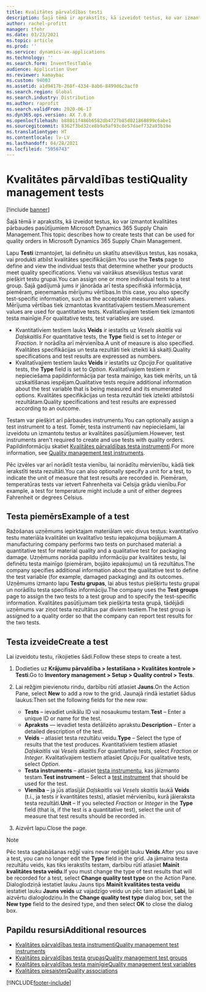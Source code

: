 ```yaml
---
title: Kvalitātes pārvaldības testi
description: Šajā tēmā ir aprakstīts, kā izveidot testus, ko var izmantot kvalitātes pārbaudes pasūtījumiem Microsoft Dynamics 365 Supply Chain Management.
author: rachel-profitt
manager: tfehr
ms.date: 03/23/2021
ms.topic: article
ms.prod: ''
ms.service: dynamics-ax-applications
ms.technology: ''
ms.search.form: InventTestTable
audience: Application User
ms.reviewer: kamaybac
ms.custom: 94003
ms.assetid: a1d9417b-268f-4334-8ab6-8499d6c3acf0
ms.search.region: Global
ms.search.industry: Distribution
ms.author: raprofit
ms.search.validFrom: 2020-06-17
ms.dyn365.ops.version: AX 7.0.0
ms.openlocfilehash: b88011f486b6582db4727b85d021868899c6abe1
ms.sourcegitcommit: 8362f3bd32ce8b9a5af93c8e57daef732a93b19e
ms.translationtype: HT
ms.contentlocale: lv-LV
ms.lasthandoff: 04/28/2021
ms.locfileid: "5956743"
---
```

# <a name="quality-management-tests"></a><span data-ttu-id="91657-103">Kvalitātes pārvaldības testi</span><span class="sxs-lookup"><span data-stu-id="91657-103">Quality management tests</span></span>

[!include [banner](../includes/banner.md)]

<span data-ttu-id="91657-104">Šajā tēmā ir aprakstīts, kā izveidot testus, ko var izmantot kvalitātes pārbaudes pasūtījumiem Microsoft Dynamics 365 Supply Chain Management.</span><span class="sxs-lookup"><span data-stu-id="91657-104">This topic describes how to create tests that can be used for quality orders in Microsoft Dynamics 365 Supply Chain Management.</span></span>

<span data-ttu-id="91657-105">Lapu **Testi** izmantojiet, lai definētu un skatītu atsevišķus testus, kas nosaka, vai produkti atbilst kvalitātes specifikācijām.</span><span class="sxs-lookup"><span data-stu-id="91657-105">You use the **Tests** page to define and view the individual tests that determine whether your products meet quality specifications.</span></span> <span data-ttu-id="91657-106">Vienu vai vairākus atsevišķus testus varat piešķirt testu grupai.</span><span class="sxs-lookup"><span data-stu-id="91657-106">You can assign one or more individual tests to a test group.</span></span> <span data-ttu-id="91657-107">Šajā gadījumā jums ir jānorāda arī testa specifiskā informācija, piemēram, pieņemamās mērījumu vērtības.</span><span class="sxs-lookup"><span data-stu-id="91657-107">In this case, you also specify test-specific information, such as the acceptable measurement values.</span></span> <span data-ttu-id="91657-108">Mērījuma vērtības tiek izmantotas kvantitatīvajiem testiem.</span><span class="sxs-lookup"><span data-stu-id="91657-108">Measurement values are used for quantitative tests.</span></span> <span data-ttu-id="91657-109">Kvalitatīvajiem testiem tiek izmantoti testa mainīgie.</span><span class="sxs-lookup"><span data-stu-id="91657-109">For qualitative tests, test variables are used.</span></span>

- <span data-ttu-id="91657-110">Kvantitatīviem testiem lauks **Veids** ir iestatīts uz *Vesels skaitlis* vai *Daļskaitlis*.</span><span class="sxs-lookup"><span data-stu-id="91657-110">For quantitative tests, the **Type** field is set to *Integer* or *Fraction*.</span></span> <span data-ttu-id="91657-111">Ir norādīta arī mērvienība.</span><span class="sxs-lookup"><span data-stu-id="91657-111">A unit of measure is also specified.</span></span> <span data-ttu-id="91657-112">Kvalitātes specifikācijas un testa rezultāti tiek izteikti kā skaitļi.</span><span class="sxs-lookup"><span data-stu-id="91657-112">Quality specifications and test results are expressed as numbers.</span></span>
- <span data-ttu-id="91657-113">Kvalitatīvajiem testiem lauks **Veids** ir iestatīts uz *Opcija*.</span><span class="sxs-lookup"><span data-stu-id="91657-113">For qualitative tests, the **Type** field is set to *Option*.</span></span> <span data-ttu-id="91657-114">Kvalitatīvajiem testiem ir nepieciešama papildinformācija par testa mainīgo, kas tiek mērīts, un tā uzskaitīšanas iespējam.</span><span class="sxs-lookup"><span data-stu-id="91657-114">Qualitative tests require additional information about the test variable that is being measured and its enumerated options.</span></span> <span data-ttu-id="91657-115">Kvalitātes specifikācijas un testa rezultāti tiek izteikti atbilstoši rezultātam.</span><span class="sxs-lookup"><span data-stu-id="91657-115">Quality specifications and test results are expressed according to an outcome.</span></span>

<span data-ttu-id="91657-116">Testam var piešķirt arī pārbaudes instrumentu.</span><span class="sxs-lookup"><span data-stu-id="91657-116">You can optionally assign a test instrument to a test.</span></span> <span data-ttu-id="91657-117">Tomēr, testa instrumenti nav nepieciešami, lai izveidotu un izmantotu testus ar kvalitātes pasūtījumiem.</span><span class="sxs-lookup"><span data-stu-id="91657-117">However, test instruments aren't required to create and use tests with quality orders.</span></span> <span data-ttu-id="91657-118">Papildinformāciju skatiet [Kvalitātes pārvaldības testa instrumenti](quality-test-instruments.md).</span><span class="sxs-lookup"><span data-stu-id="91657-118">For more information, see [Quality management test instruments](quality-test-instruments.md).</span></span>

<span data-ttu-id="91657-119">Pēc izvēles var arī norādīt testa vienību, lai norādītu mērvienību, kādā tiek ierakstīti testa rezultāti.</span><span class="sxs-lookup"><span data-stu-id="91657-119">You can also optionally specify a unit for a test, to indicate the unit of measure that test results are recorded in.</span></span> <span data-ttu-id="91657-120">Piemēram, temperatūras tests var ietvert Fahrenheita vai Celsija grādu vienību.</span><span class="sxs-lookup"><span data-stu-id="91657-120">For example, a test for temperature might include a unit of either degrees Fahrenheit or degrees Celsius.</span></span>

## <a name="example-of-a-test"></a><span data-ttu-id="91657-121">Testa piemērs</span><span class="sxs-lookup"><span data-stu-id="91657-121">Example of a test</span></span>

<span data-ttu-id="91657-122">Ražošanas uzņēmums iepirktajam materiālam veic divus testus: kvantitatīvo testu materiāla kvalitātei un kvalitatīvo testu iepakojuma bojājumam.</span><span class="sxs-lookup"><span data-stu-id="91657-122">A manufacturing company performs two tests on purchased material: a quantitative test for material quality and a qualitative test for packaging damage.</span></span> <span data-ttu-id="91657-123">Uzņēmums norāda papildu informāciju par kvalitātes testu, lai definētu testa mainīgo (piemēram, bojāto iepakojumu) un tā rezultātus.</span><span class="sxs-lookup"><span data-stu-id="91657-123">The company specifies additional information about the qualitative test to define the test variable (for example, damaged packaging) and its outcomes.</span></span> <span data-ttu-id="91657-124">Uzņēmums izmanto lapu **Testu grupas**, lai abus testus piešķirtu testu grupai un norādītu testa specifisko informāciju.</span><span class="sxs-lookup"><span data-stu-id="91657-124">The company uses the **Test groups** page to assign the two tests to a test group and to specify the test-specific information.</span></span> <span data-ttu-id="91657-125">Kvalitātes pasūtījumam tiek piešķirta testa grupā, tādējādi uzņēmums var ziņot testa rezultātus par diviem testiem.</span><span class="sxs-lookup"><span data-stu-id="91657-125">The test group is assigned to a quality order so that the company can report test results for the two tests.</span></span>

## <a name="create-a-test"></a><span data-ttu-id="91657-126">Testa izveide</span><span class="sxs-lookup"><span data-stu-id="91657-126">Create a test</span></span>

<span data-ttu-id="91657-127">Lai izveidotu testu, rīkojieties šādi.</span><span class="sxs-lookup"><span data-stu-id="91657-127">Follow these steps to create a test.</span></span>

1. <span data-ttu-id="91657-128">Dodieties uz **Krājumu pārvaldība \> Iestatīšana \> Kvalitātes kontrole \> Testi**.</span><span class="sxs-lookup"><span data-stu-id="91657-128">Go to **Inventory management \> Setup \> Quality control \> Tests**.</span></span>
1. <span data-ttu-id="91657-129">Lai režģim pievienotu rindu, darbību rūtī atlasiet **Jauns**.</span><span class="sxs-lookup"><span data-stu-id="91657-129">On the Action Pane, select **New** to add a row to the grid.</span></span> <span data-ttu-id="91657-130">Jaunajā rindā iestatiet šādus laukus:</span><span class="sxs-lookup"><span data-stu-id="91657-130">Then set the following fields for the new row:</span></span>

    - <span data-ttu-id="91657-131">**Tests** – ievadiet unikālu ID vai nosaukumu testam.</span><span class="sxs-lookup"><span data-stu-id="91657-131">**Test** – Enter a unique ID or name for the test.</span></span>
    - <span data-ttu-id="91657-132">**Apraksts** — ievadiet testa detālizēto aprakstu.</span><span class="sxs-lookup"><span data-stu-id="91657-132">**Description** – Enter a detailed description of the test.</span></span>
    - <span data-ttu-id="91657-133">**Veids** – atlasiet testa rezultātu veidu.</span><span class="sxs-lookup"><span data-stu-id="91657-133">**Type** – Select the type of results that the test produces.</span></span> <span data-ttu-id="91657-134">Kvantitatīviem testiem atlasiet *Daļskaitlis* vai *Vesels skaitlis*.</span><span class="sxs-lookup"><span data-stu-id="91657-134">For quantitative tests, select *Fraction* or *Integer*.</span></span> <span data-ttu-id="91657-135">Kvalitatīvajiem testiem atlasiet *Opciju*.</span><span class="sxs-lookup"><span data-stu-id="91657-135">For qualitative tests, select *Option*.</span></span>
    - <span data-ttu-id="91657-136">**Testa instruments** – atlasiet [testa instrumentu](quality-test-instruments.md), kas jāizmanto testam.</span><span class="sxs-lookup"><span data-stu-id="91657-136">**Test instrument** – Select a [test instrument](quality-test-instruments.md) that should be used for the test.</span></span>
    - <span data-ttu-id="91657-137">**Vienība** – ja jūs atlasījāt *Daļskaitlis* vai *Vesels skaitlis* laukā **Veids** (t.i., ja tests ir kvantitātes tests), atlasiet mērvienību, kurā jāieraksta testa rezultāti.</span><span class="sxs-lookup"><span data-stu-id="91657-137">**Unit** – If you selected *Fraction* or *Integer* in the **Type** field (that is, if the test is a quantitative test), select the unit of measure that test results should be recorded in.</span></span>

1. <span data-ttu-id="91657-138">Aizvērt lapu.</span><span class="sxs-lookup"><span data-stu-id="91657-138">Close the page.</span></span>

> [!NOTE]
> <span data-ttu-id="91657-139">Pēc testa saglabāšanas režģī vairs nevar rediģēt lauku **Veids**.</span><span class="sxs-lookup"><span data-stu-id="91657-139">After you save a test, you can no longer edit the **Type** field in the grid.</span></span> <span data-ttu-id="91657-140">Ja jāmaina testa rezultātu veids, kas tiks ierakstīts testam, darbību rūtī atlasiet **Mainīt kvalitātes testa veidu**.</span><span class="sxs-lookup"><span data-stu-id="91657-140">If you must change the type of test results that will be recorded for a test, select **Change quality test type** on the Action Pane.</span></span> <span data-ttu-id="91657-141">Dialoglodziņā iestatiet lauku Jauns tips **Mainīt kvalitātes testa veidu** iestatiet lauku **Jauns veids** uz vajadzīgo veidu un pēc tam atlasiet **Labi**, lai aizvērtu dialoglodziņu.</span><span class="sxs-lookup"><span data-stu-id="91657-141">In the **Change quality test type** dialog box, set the **New type** field to the desired type, and then select **OK** to close the dialog box.</span></span>

## <a name="additional-resources"></a><span data-ttu-id="91657-142">Papildu resursi</span><span class="sxs-lookup"><span data-stu-id="91657-142">Additional resources</span></span>

- [<span data-ttu-id="91657-143">Kvalitātes pārvaldības testa instrumenti</span><span class="sxs-lookup"><span data-stu-id="91657-143">Quality management test instruments</span></span>](quality-test-instruments.md)
- [<span data-ttu-id="91657-144">Kvalitātes pārvaldības testa grupas</span><span class="sxs-lookup"><span data-stu-id="91657-144">Quality management test groups</span></span>](quality-test-groups.md)
- [<span data-ttu-id="91657-145">Kvalitātes pārvaldības testa mainīgie</span><span class="sxs-lookup"><span data-stu-id="91657-145">Quality management test variables</span></span>](quality-test-variables.md)
- [<span data-ttu-id="91657-146">Kvalitātes piesaistes</span><span class="sxs-lookup"><span data-stu-id="91657-146">Quality associations</span></span>](quality-associations.md)

[!INCLUDE[footer-include](../../includes/footer-banner.md)]
